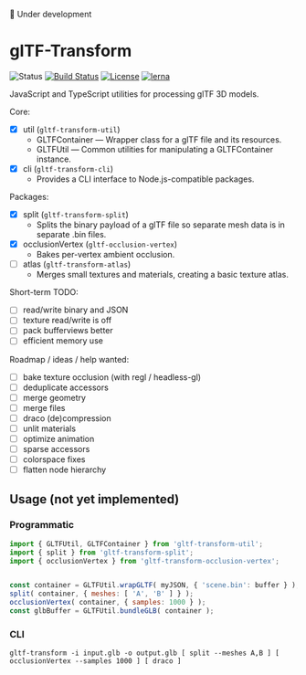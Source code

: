 🚨 Under development

# glTF-Transform

![Status](https://img.shields.io/badge/status-experimental-orange.svg)
[![Build Status](https://travis-ci.com/donmccurdy/gltf-transform.svg?branch=master)](https://travis-ci.com/donmccurdy/gltf-transform)
[![License](https://img.shields.io/badge/license-MIT-007ec6.svg)](https://github.com/donmccurdy/gltf-transform/blob/master/LICENSE)
[![lerna](https://img.shields.io/badge/maintained%20with-lerna-007ec6.svg)](https://lernajs.io/)

JavaScript and TypeScript utilities for processing glTF 3D models.

Core:

- [x] util (`gltf-transform-util`)
  - GLTFContainer — Wrapper class for a glTF file and its resources.
  - GLTFUtil — Common utilities for manipulating a GLTFContainer instance.
- [x] cli (`gltf-transform-cli`)
  - Provides a CLI interface to Node.js-compatible packages.

Packages:

- [x] split (`gltf-transform-split`)
  - Splits the binary payload of a glTF file so separate mesh data is in separate .bin files.
- [x] occlusionVertex (`gltf-occlusion-vertex`)
  - Bakes per-vertex ambient occlusion.
- [ ] atlas (`gltf-transform-atlas`)
  - Merges small textures and materials, creating a basic texture atlas.

Short-term TODO:

- [ ] read/write binary and JSON
- [ ] texture read/write is off
- [ ] pack bufferviews better
- [ ] efficient memory use

Roadmap / ideas / help wanted:

- [ ] bake texture occlusion (with regl / headless-gl)
- [ ] deduplicate accessors
- [ ] merge geometry
- [ ] merge files
- [ ] draco (de)compression
- [ ] unlit materials
- [ ] optimize animation
- [ ] sparse accessors
- [ ] colorspace fixes
- [ ] flatten node hierarchy

## Usage (not yet implemented)

### Programmatic

```js
import { GLTFUtil, GLTFContainer } from 'gltf-transform-util';
import { split } from 'gltf-transform-split';
import { occlusionVertex } from 'gltf-transform-occlusion-vertex';


const container = GLTFUtil.wrapGLTF( myJSON, { 'scene.bin': buffer } );
split( container, { meshes: [ 'A', 'B' ] } );
occlusionVertex( container, { samples: 1000 } );
const glbBuffer = GLTFUtil.bundleGLB( container );
```

### CLI

```shell
gltf-transform -i input.glb -o output.glb [ split --meshes A,B ] [ occlusionVertex --samples 1000 ] [ draco ]
```
